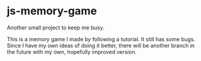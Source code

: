 # js-memory-game

Another small project to keep me busy.

This is a memory game I made by following a tutorial. It still has some bugs. Since I have my own ideas of doing it better, there will be another branch in the future with my own, hopefully improved version. 
